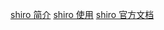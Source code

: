 [shiro 简介](https://jinnianshilongnian.iteye.com/blog/2018936)
[shiro 使用](http://www.cnblogs.com/learnhow/p/5694876.html)
[shiro 官方文档](http://shiro.apache.org/reference.html)
